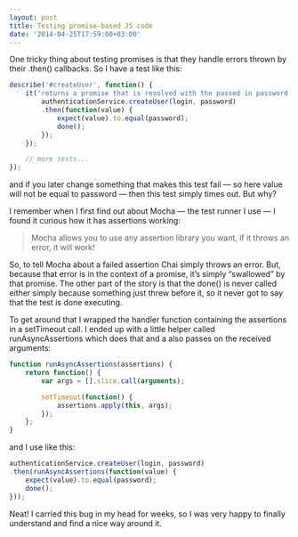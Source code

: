 ```yaml
---
layout: post
title: Testing promise-based JS code
date: '2014-04-25T17:59:00+03:00'
---
```

One tricky thing about testing promises is that they handle errors
thrown by their .then() callbacks. So I have a test like this:

```js
describe('#createUser', function() {
	it('returns a promise that is resolved with the passed in password', function(done) {
		authenticationService.createUser(login, password)
		.then(function(value) {
			expect(value).to.equal(password);
			done();
		});
	});

	// more tests...
});
```

and if you later change something that makes this test fail — so here
value will not be equal to password — then this test simply times out.
But why?

I remember when I first find out about Mocha — the test runner I use — I
found it curious how it has assertions working:


> Mocha allows you to use any assertion library you want, if it throws
> an error, it will work!


So, to tell Mocha about a failed assertion Chai simply throws an error.
But, because that error is in the context of a promise, it’s simply
“swallowed” by that promise. The other part of the story is that the
done() is never called either simply because something just threw before
it, so it never got to say that the test is done executing.

To get around that I wrapped the handler function containing the
assertions in a setTimeout call. I ended up with a little helper called
runAsyncAssertions which does that and a also passes on the received
arguments:

```js
function runAsyncAssertions(assertions) {
	return function() {
		var args = [].slice.call(arguments);

		setTimeout(function() {
			assertions.apply(this, args);
		});
	};
}
```

and I use like this:

```js
authenticationService.createUser(login, password)
.then(runAsyncAssertions(function(value) {
	expect(value).to.equal(password);
	done();
}));
```

Neat! I carried this bug in my head for weeks, so I was very happy to
finally understand and find a nice way around it.
